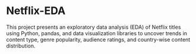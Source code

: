 # Netflix-EDA
This project presents an exploratory data analysis (EDA) of Netflix titles using Python, pandas, and data visualization libraries to uncover trends in content type, genre popularity, audience ratings, and country-wise content distribution.
